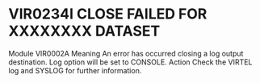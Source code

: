 # VIR0234I CLOSE FAILED FOR XXXXXXXX DATASET
Module
    VIR0002A
Meaning
    An error has occurred closing a log output destination. Log option will be set to CONSOLE.
Action
    Check the VIRTEL log and SYSLOG for further information.
